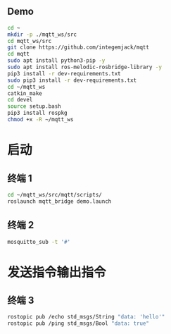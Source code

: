 ## Demo

```bash
cd ~
mkdir -p ./mqtt_ws/src
cd mqtt_ws/src
git clone https://github.com/integemjack/mqtt
cd mqtt
sudo apt install python3-pip -y
sudo apt install ros-melodic-rosbridge-library -y
pip3 install -r dev-requirements.txt
sudo pip3 install -r dev-requirements.txt
cd ~/mqtt_ws
catkin_make
cd devel
source setup.bash
pip3 install rospkg
chmod +x -R ~/mqtt_ws
```

# 启动

## 终端 1

```bash
cd ~/mqtt_ws/src/mqtt/scripts/
roslaunch mqtt_bridge demo.launch
```

## 终端 2

```bash
mosquitto_sub -t '#'
```

# 发送指令输出指令

## 终端 3

```bash
rostopic pub /echo std_msgs/String "data: 'hello'"
rostopic pub /ping std_msgs/Bool "data: true"
```
